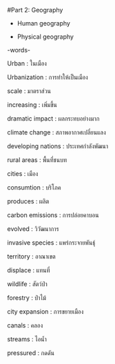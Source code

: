 #Part 2: Geography

- Human geography

- Physical geography


-words-

Urban  : ในเมือง

Urbanization : การทำให้เป็นเมือง

scale : มาตราส่วน

increasing : เพิ่มขึ้น

dramatic impact : ผลกระทบอย่างมาก

climate change : สภาพอากาศเปลี่ยนแลง

developing nations : ประเทศกำลังพัฒนา

rural areas : พื้นที่ชนบท

cities : เมือง

consumtion : บริโภค

produces : ผลิต

carbon emissions : การปล่อยคาบอน

evolved : วิวัฒนาการ

invasive species : แพร่กระจายพันธุ์

territory : อาณาเขต

displace : แทนที่

wildlife : สัตว์ป่า

forestry : ป่าไม้

city expansion : การขยายเมือง

canals : คลอง

streams : ไอน้ำ

pressured : กดดัน

